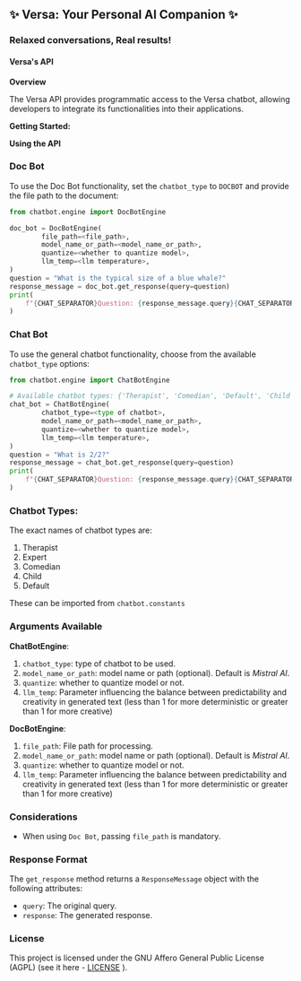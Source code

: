 ## ✨ Versa: Your Personal AI Companion ✨

### Relaxed conversations, Real results!

#### Versa's API

**Overview**

The Versa API provides programmatic access to the Versa chatbot, allowing developers to integrate its functionalities into their applications.

**Getting Started:**

**Using the API**

### Doc Bot

To use the Doc Bot functionality, set the `chatbot_type` to `DOCBOT` and provide the file path to the document:

```python
from chatbot.engine import DocBotEngine

doc_bot = DocBotEngine(
        file_path=<file_path>,
        model_name_or_path=<model_name_or_path>,
        quantize=<whether to quantize model>,
        llm_temp=<llm temperature>,
)
question = "What is the typical size of a blue whale?"
response_message = doc_bot.get_response(query=question)
print(
    f"{CHAT_SEPARATOR}Question: {response_message.query}{CHAT_SEPARATOR}Response: {response_message.response}"
)
```

### Chat Bot

To use the general chatbot functionality, choose from the available `chatbot_type` options:

```python
from chatbot.engine import ChatBotEngine

# Available chatbot types: {'Therapist', 'Comedian', 'Default', 'Child', 'Expert'}
chat_bot = ChatBotEngine(
        chatbot_type=<type of chatbot>,
        model_name_or_path=<model_name_or_path>,
        quantize=<whether to quantize model>,
        llm_temp=<llm temperature>,
)
question = "What is 2/2?"
response_message = chat_bot.get_response(query=question)
print(
    f"{CHAT_SEPARATOR}Question: {response_message.query}{CHAT_SEPARATOR}Response: {response_message.response}"
)
```

### Chatbot Types:
The exact names of chatbot types are:
1. Therapist
2. Expert
3. Comedian
4. Child
5. Default

These can be imported from `chatbot.constants`

### Arguments Available
**ChatBotEngine**:
1. `chatbot_type`: type of chatbot to be used.
2. `model_name_or_path`: model name or path (optional). Default is *Mistral AI*.
3. `quantize`: whether to quantize model or not.
4. `llm_temp`:  Parameter influencing the balance between predictability and creativity in generated text (less than 1 for more deterministic or greater than 1 for more creative)


**DocBotEngine**:
1. `file_path`: File path for processing.
2. `model_name_or_path`: model name or path (optional). Default is *Mistral AI*.
3. `quantize`: whether to quantize model or not.
4. `llm_temp`:  Parameter influencing the balance between predictability and creativity in generated text (less than 1 for more deterministic or greater than 1 for more creative)


### Considerations

 - When using `Doc Bot`, passing `file_path` is mandatory.

### Response Format

The `get_response` method returns a `ResponseMessage` object with the following attributes:

* `query`: The original query.
* `response`: The generated response.


### License
This project is licensed under the GNU Affero General Public License (AGPL) (see it here - [LICENSE](../LICENSE) ).
